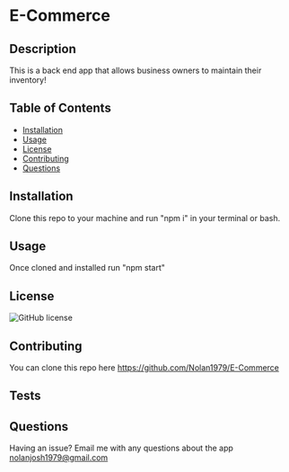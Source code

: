 
# E-Commerce

## Description
This is a back end app that allows business owners to maintain their inventory!

## Table of Contents
- [Installation](#installation)
- [Usage](#usage)
- [License](#license)
- [Contributing](#contributing)
- [Questions](#questions)

## Installation
Clone this repo to your machine and run "npm i" in your terminal or bash.

## Usage
Once cloned and installed run "npm start"

## License
![GitHub license](https://img.shields.io/badge/license-MIT-blue.svg)

## Contributing
You can clone this repo here https://github.com/Nolan1979/E-Commerce

## Tests


## Questions
Having an issue? Email me with any questions about the app nolanjosh1979@gmail.com
